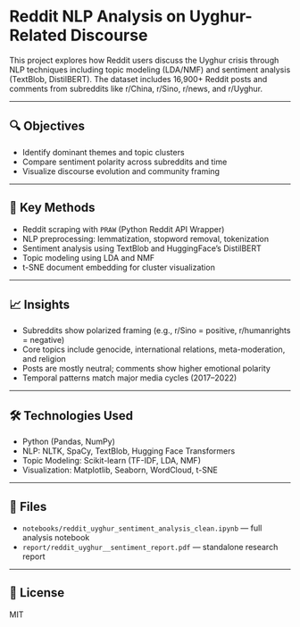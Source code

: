 # Reddit NLP Analysis on Uyghur-Related Discourse

This project explores how Reddit users discuss the Uyghur crisis through NLP techniques including topic modeling (LDA/NMF) and sentiment analysis (TextBlob, DistilBERT). The dataset includes 16,900+ Reddit posts and comments from subreddits like r/China, r/Sino, r/news, and r/Uyghur.

---

## 🔍 Objectives
- Identify dominant themes and topic clusters
- Compare sentiment polarity across subreddits and time
- Visualize discourse evolution and community framing

---

## 🧠 Key Methods
- Reddit scraping with `PRAW` (Python Reddit API Wrapper)
- NLP preprocessing: lemmatization, stopword removal, tokenization
- Sentiment analysis using TextBlob and HuggingFace’s DistilBERT
- Topic modeling using LDA and NMF
- t-SNE document embedding for cluster visualization

---

## 📈 Insights
- Subreddits show polarized framing (e.g., r/Sino = positive, r/humanrights = negative)
- Core topics include genocide, international relations, meta-moderation, and religion
- Posts are mostly neutral; comments show higher emotional polarity
- Temporal patterns match major media cycles (2017–2022)

---

## 🛠 Technologies Used
- Python (Pandas, NumPy)
- NLP: NLTK, SpaCy, TextBlob, Hugging Face Transformers
- Topic Modeling: Scikit-learn (TF-IDF, LDA, NMF)
- Visualization: Matplotlib, Seaborn, WordCloud, t-SNE

---

## 📁 Files
- `notebooks/reddit_uyghur_sentiment_analysis_clean.ipynb` — full analysis notebook
- `report/reddit_uyghur__sentiment_report.pdf` — standalone research report

---

## 📜 License
MIT 
